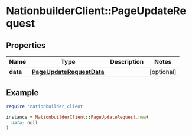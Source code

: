 # NationbuilderClient::PageUpdateRequest

## Properties

| Name | Type | Description | Notes |
| ---- | ---- | ----------- | ----- |
| **data** | [**PageUpdateRequestData**](PageUpdateRequestData.md) |  | [optional] |

## Example

```ruby
require 'nationbuilder_client'

instance = NationbuilderClient::PageUpdateRequest.new(
  data: null
)
```

